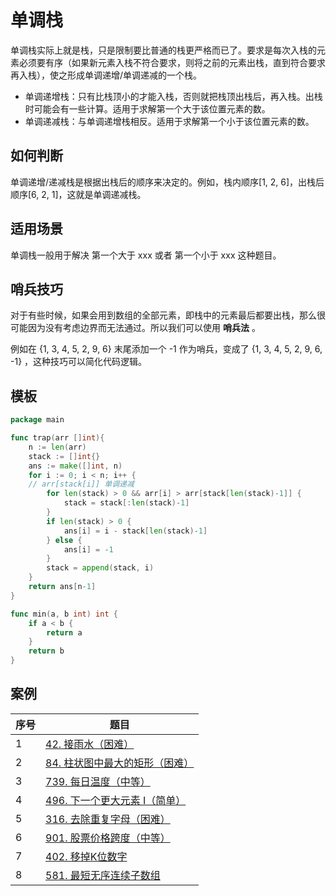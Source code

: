 # 单调栈

单调栈实际上就是栈，只是限制要比普通的栈更严格而已了。要求是每次入栈的元素必须要有序（如果新元素入栈不符合要求，则将之前的元素出栈，直到符合要求再入栈），使之形成单调递增/单调递减的一个栈。

- 单调递增栈：只有比栈顶小的才能入栈，否则就把栈顶出栈后，再入栈。出栈时可能会有一些计算。适用于求解第一个大于该位置元素的数。
- 单调递减栈：与单调递增栈相反。适用于求解第一个小于该位置元素的数。

## 如何判断

单调递增/递减栈是根据出栈后的顺序来决定的。例如，栈内顺序[1, 2, 6]，出栈后顺序[6, 2, 1]，这就是单调递减栈。

## 适用场景

单调栈一般用于解决 第一个大于 xxx 或者 第一个小于 xxx 这种题目。

## 哨兵技巧

对于有些时候，如果会用到数组的全部元素，即栈中的元素最后都要出栈，那么很可能因为没有考虑边界而无法通过。所以我们可以使用 **哨兵法** 。

例如在 {1, 3, 4, 5, 2, 9, 6} 末尾添加一个 -1 作为哨兵，变成了 {1, 3, 4, 5, 2, 9, 6, -1} ，这种技巧可以简化代码逻辑。

## 模板

```go
package main

func trap(arr []int){
	n := len(arr)
	stack := []int{}
	ans := make([]int, n)
	for i := 0; i < n; i++ {
    // arr[stack[i]] 单调递减
		for len(stack) > 0 && arr[i] > arr[stack[len(stack)-1]] {
			stack = stack[:len(stack)-1]
		}
		if len(stack) > 0 {
			ans[i] = i - stack[len(stack)-1]
		} else {
			ans[i] = -1
		}
		stack = append(stack, i)
	}
	return ans[n-1]
}

func min(a, b int) int {
	if a < b {
		return a
	}
	return b
}
```



## 案例

| 序号 | 题目                                                         |
| ---- | ------------------------------------------------------------ |
| 1    | [42. 接雨水（困难）](https://leetcode-cn.com/problems/trapping-rain-water/) |
| 2    | [84. 柱状图中最大的矩形（困难）](https://leetcode-cn.com/problems/largest-rectangle-in-histogram/) |
| 3    | [739. 每日温度（中等）](https://leetcode-cn.com/problems/daily-temperatures/) |
| 4    | [496. 下一个更大元素 I（简单）](https://leetcode-cn.com/problems/next-greater-element-i/) |
| 5    | [316. 去除重复字母（困难）](https://leetcode-cn.com/problems/remove-duplicate-letters/) |
| 6    | [901. 股票价格跨度（中等）](https://leetcode-cn.com/problems/online-stock-span/) |
| 7    | [402. 移掉K位数字](https://leetcode-cn.com/problems/remove-k-digits/) |
| 8    | [581. 最短无序连续子数组](https://leetcode-cn.com/problems/shortest-unsorted-continuous-subarray/) |
